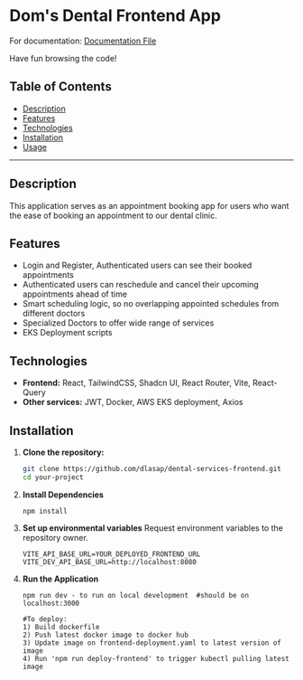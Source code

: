 # Dom's Dental Frontend App

For documentation: <a href='https://docs.google.com/document/d/1kuxg5S8xTBo_8tzfEUvX9ZkATqh2mjzJO5ewUWe_cDs/edit?usp=sharing'  target="_blank" rel="noopener noreferrer"> Documentation File </a>

Have fun browsing the code!

## Table of Contents

- [Description](#description)
- [Features](#features)
- [Technologies](#technologies)
- [Installation](#installation)
- [Usage](#usage)

---

## Description

This application serves as an appointment booking app for users who want the ease of booking an appointment
to our dental clinic.

## Features

- Login and Register, Authenticated users can see their booked appointments
- Authenticated users can reschedule and cancel their upcoming appointments ahead of time
- Smart scheduling logic, so no overlapping appointed schedules from different doctors
- Specialized Doctors to offer wide range of services
- EKS Deployment scripts

## Technologies

- **Frontend:** React, TailwindCSS, Shadcn UI, React Router, Vite, React-Query
- **Other services:** JWT, Docker, AWS EKS deployment, Axios

## Installation

1. **Clone the repository:**
   ```bash
   git clone https://github.com/dlasap/dental-services-frontend.git
   cd your-project
   ```
2. **Install Dependencies**
   ```
   npm install
   ```
3. **Set up environmental variables**
   Request environment variables to the repository owner.

   ```
   VITE_API_BASE_URL=YOUR_DEPLOYED_FRONTEND_URL
   VITE_DEV_API_BASE_URL=http://localhost:8080
   ```

4. **Run the Application**
   ````
   npm run dev - to run on local development  #should be on localhost:3000

   #To deploy:
   1) Build dockerfile
   2) Push latest docker image to docker hub
   3) Update image on frontend-deployment.yaml to latest version of image
   4) Run 'npm run deploy-frontend' to trigger kubectl pulling latest image
   ````
